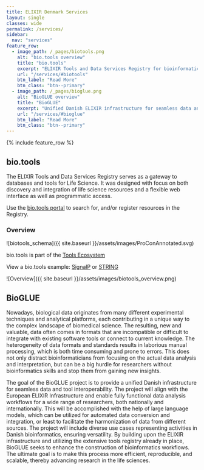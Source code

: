 ```yaml
---
title: ELIXIR Denmark Services
layout: single
classes: wide
permalink: /services/
sidebar:
  nav: "services"
feature_row:
  - image_path: /_pages/biotools.png
    alt: "bio.tools overview"
    title: "bio.tools"
    excerpt: "ELIXIR Tools and Data Services Registry for bioinformatics and the life sciences"
    url: "/services/#biotools"
    btn_label: "Read More"
    btn_class: "btn--primary"  
  - image_path: /_pages/bioglue.png
    alt: "BioGLUE overview"
    title: "BioGLUE"
    excerpt: "Unified Danish ELIXIR infrastructure for seamless data and tool interoperability"
    url: "/services/#bioglue"
    btn_label: "Read More"
    btn_class: "btn--primary"  
---
```


{% include feature_row %}

## bio.tools

The ELIXIR Tools and Data Services Registry serves as a gateway to databases and tools for Life Science. It was designed with focus on both discovery and integration of life science resources and a flexible web interface as well as programmatic access.

Use the [bio.tools portal](https://bio.tools/) to search for, and/or register resources in the Registry.

### Overview

![biotools_schema]({{ site.baseurl }}/assets/images/ProConAnnotated.svg)

bio.tools is part of the [Tools Ecosystem](https://elixir-europe.org/internal-projects/commissioned-services/tools-platform-ecosystem)

View a bio.tools example: [SignalP](https://bio.tools/signalp) or [STRING](https://bio.tools/string)

<!--[Registry workflow](biotools_workflow.png)-->
![Overview]({{ site.baseurl }}/assets/images/biotools_overview.png)


## BioGLUE 

Nowadays, biological data originates from many different experimental techniques and analytical platforms, each contributing in a unique way to the complex landscape of biomedical science. The resulting, new and valuable, data often comes in formats that are incompatible or difficult to integrate with existing software tools or connect to current knowledge. The heterogeneity of data formats and standards results in laborious manual processing, which is both time consuming and prone to errors. This does not only distract bioinformaticians from focusing on the actual data analysis and interpretation, but can be a big hurdle for researchers without bioinformatics skills and stop them from gaining new insights.  

The goal of the BioGLUE project is to provide a unified Danish infrastructure for seamless data and tool interoperability. The project will align with the European ELIXIR Infrastructure and enable fully functional data analysis workflows for a wide range of researchers, both nationally and internationally. This will be accomplished with the help of large language models, which can be utilized for automated data conversion and integration, or least to facilitate the harmonization of data from different sources. The project will include diverse use cases representing activities in Danish bioinformatics, ensuring versatility. By building upon the ELIXIR infrastructure and utilizing the extensive tools registry already in place, BioGLUE seeks to enhance the construction of bioinformatics workflows. The ultimate goal is to make this process more efficient, reproducible, and scalable, thereby advancing research in the life sciences.

